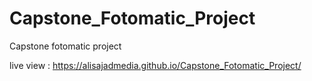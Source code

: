 # Capstone_Fotomatic_Project
Capstone fotomatic project


live view : https://alisajadmedia.github.io/Capstone_Fotomatic_Project/
